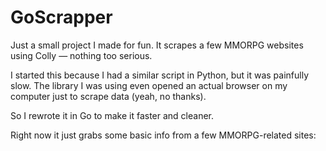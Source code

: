 # GoScrapper

Just a small project I made for fun.
It scrapes a few MMORPG websites using Colly
 — nothing too serious.

I started this because I had a similar script in Python, but it was painfully slow.
The library I was using even opened an actual browser on my computer just to scrape data (yeah, no thanks).

So I rewrote it in Go to make it faster and cleaner.

Right now it just grabs some basic info from a few MMORPG-related sites:

